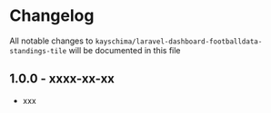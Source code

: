 # Changelog

All notable changes to `kayschima/laravel-dashboard-footballdata-standings-tile` will be documented in this file

## 1.0.0 - xxxx-xx-xx

- xxx
